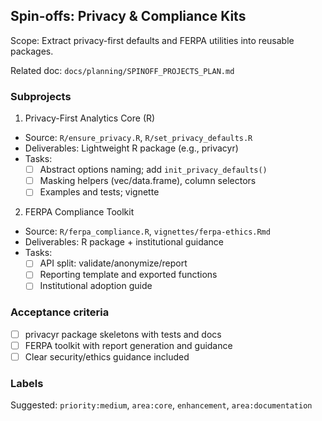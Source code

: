 ## Spin-offs: Privacy & Compliance Kits

Scope: Extract privacy-first defaults and FERPA utilities into reusable packages.

Related doc: `docs/planning/SPINOFF_PROJECTS_PLAN.md`

### Subprojects
1) Privacy-First Analytics Core (R)
- Source: `R/ensure_privacy.R`, `R/set_privacy_defaults.R`
- Deliverables: Lightweight R package (e.g., privacyr)
- Tasks:
  - [ ] Abstract options naming; add `init_privacy_defaults()`
  - [ ] Masking helpers (vec/data.frame), column selectors
  - [ ] Examples and tests; vignette
2) FERPA Compliance Toolkit
- Source: `R/ferpa_compliance.R`, `vignettes/ferpa-ethics.Rmd`
- Deliverables: R package + institutional guidance
- Tasks:
  - [ ] API split: validate/anonymize/report
  - [ ] Reporting template and exported functions
  - [ ] Institutional adoption guide

### Acceptance criteria
- [ ] privacyr package skeletons with tests and docs
- [ ] FERPA toolkit with report generation and guidance
- [ ] Clear security/ethics guidance included

### Labels
Suggested: `priority:medium`, `area:core`, `enhancement`, `area:documentation`